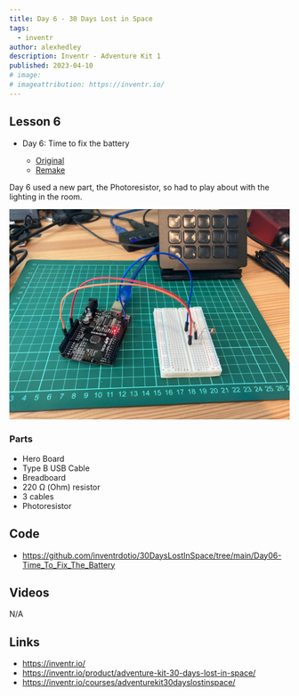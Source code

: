 ```yaml
---
title: Day 6 - 30 Days Lost in Space 
tags:
  - inventr
author: alexhedley
description: Inventr - Adventure Kit 1
published: 2023-04-10
# image:
# imageattribution: https://inventr.io/
---
```


<!-- # Day 6 - 30 Days Lost in Space - Inventr -->

<?# Markdown ?>
<?!^ "./../includes/posts/inventr-ak1.md" /?>
<?#/ Markdown ?>

## Lesson 6

- Day 6: Time to fix the battery

  - [Original](https://inventr.io/lessons/day-6/)
  - [Remake](https://inventr.io/lessons/day-6-2/)

Day 6 used a new part, the Photoresistor, so had to play about with the lighting in the room.

!["Day 6"](images/inventr/ak1/Day6.jpg "Day 6")

### Parts

- Hero Board
- Type B USB Cable
- Breadboard
- 220 Ω (Ohm) resistor
- 3 cables
- Photoresistor

## Code

- https://github.com/inventrdotio/30DaysLostInSpace/tree/main/Day06-Time_To_Fix_The_Battery

## Videos

N/A

<!-- <iframe width="560" height="315" src="https://www.youtube.com/embed/" title="30 Days Lost in Space - Day 4" frameborder="0" allow="accelerometer; autoplay; clipboard-write; encrypted-media; gyroscope; picture-in-picture; web-share" allowfullscreen></iframe> -->

## Links

- https://inventr.io/
- https://inventr.io/product/adventure-kit-30-days-lost-in-space/
- https://inventr.io/courses/adventurekit30dayslostinspace/
